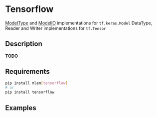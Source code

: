 # Tensorflow

[ModelType](/doc/object-reference/mlem-abcs#modeltype) and
[ModelIO](/doc/object-reference/mlem-abcs#modelio) implementations for
`tf.keras.Model` DataType, Reader and Writer implementations for `tf.Tensor`

## Description

**TODO**

## Requirements

```bash
pip install mlem[tensorflow]
# or
pip install tensorflow
```

## Examples

```python

```
